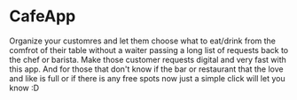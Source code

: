 # CafeApp
Organize your customres and let them choose what to eat/drink from the comfrot of their table without a waiter passing a long list of requests back to the chef or barista. Make those customer requests digital and very fast with this app. And for those that don't know if the bar or restaurant that the love and like is full or if there is any free spots now just a simple click will let you know :D
